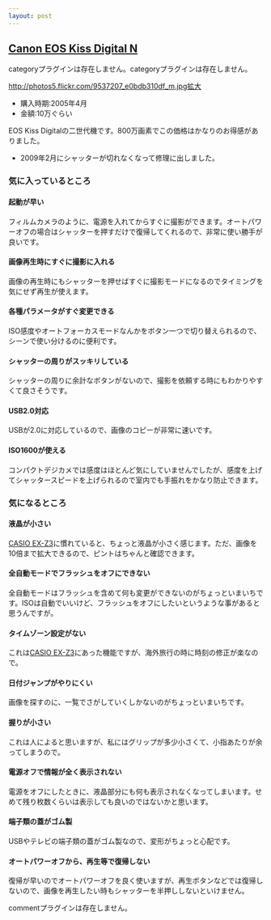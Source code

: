 ```yaml
---
layout: post
---
```

<h2><a href="http://cweb.canon.jp/camera/eosd/kissdn/index.html">Canon EOS Kiss Digital N</a></h2>
<p><span class="error">categoryプラグインは存在しません。</span><span class="error">categoryプラグインは存在しません。</span></p>
<p><a href="http://photos5.flickr.com/9537207_e0bdb310df_m.jpg">http://photos5.flickr.com/9537207_e0bdb310df_m.jpg</a><a href="http://flickr.com/photos/69203469@N00/9537207/">拡大</a></p>
<ul>
<li>購入時期:2005年4月</li>
<li>金額:10万ぐらい</li>
</ul>
<p>EOS Kiss Digitalの二世代機です。800万画素でこの価格はかなりのお得感がありました。</p>
<ul>
<li> 2009年2月にシャッターが切れなくなって修理に出しました。</li>
</ul>
<h3>気に入っているところ</h3>
<h4>起動が早い</h4>
<p>フィルムカメラのように、電源を入れてからすぐに撮影ができます。オートパワーオフの場合はシャッターを押すだけで復帰してくれるので、非常に使い勝手が良いです。</p>
<h4>画像再生時にすぐに撮影に入れる</h4>
<p>画像の再生時にもシャッターを押せばすぐに撮影モードになるのでタイミングを気にせず再生が使えます。</p>
<h4>各種パラメータがすぐ変更できる</h4>
<p>ISO感度やオートフォーカスモードなんかをボタン一つで切り替えられるので、シーンで使い分けるのに便利です。</p>
<h4>シャッターの周りがスッキリしている</h4>
<p>シャッターの周りに余計なボタンがないので、撮影を依頼する時にもわかりやすくて良さそうです。</p>
<h4>USB2.0対応</h4>
<p>USBが2.0に対応しているので、画像のコピーが非常に速いです。</p>
<h4>ISO1600が使える</h4>
<p>コンパクトデジカメでは感度はほとんど気にしていませんでしたが、感度を上げてシャッタースピードを上げられるので室内でも手振れをかなり防止できます。</p>
<h3>気になるところ</h3>
<h4>液晶が小さい</h4>
<p><a href="/?page=CASIO+EX%2DZ3" class="wikipage">CASIO EX-Z3</a>に慣れていると、ちょっと液晶が小さく感じます。ただ、画像を10倍まで拡大できるので、ピントはちゃんと確認できます。</p>
<h4>全自動モードでフラッシュをオフにできない</h4>
<p>全自動モードはフラッシュを含めて何も変更ができないのがちょっといまいちです。ISOは自動でいいけど、フラッシュをオフにしたいというような事があると思うんですが。</p>
<h4>タイムゾーン設定がない</h4>
<p>これは<a href="/?page=CASIO+EX%2DZ3" class="wikipage">CASIO EX-Z3</a>にあった機能ですが、海外旅行の時に時刻の修正が楽なので。</p>
<h4>日付ジャンプがやりにくい</h4>
<p>画像を探すのに、一覧でさがしていくしかないのがちょっといまいちです。</p>
<h4>握りが小さい</h4>
<p>これは人によると思いますが、私にはグリップが多少小さくて、小指あたりが余ってしまうので。</p>
<h4>電源オフで情報が全く表示されない</h4>
<p>電源をオフにしたときに、液晶部分にも何も表示されなくなってしまいます。せめて残り枚数くらいは表示しても良いのではないかと思います。</p>
<h4>端子類の蓋がゴム製</h4>
<p>USBやテレビの端子類の蓋がゴム製なので、変形がちょっと心配です。</p>
<h4>オートパワーオフから、再生等で復帰しない</h4>
<p>復帰が早いのでオートパワーオフを良く使いますが、再生ボタンなどでは復帰しないので、画像を再生したい時もシャッターを半押ししないといけません。</p>
<p><span class="error">commentプラグインは存在しません。</span> </p>
